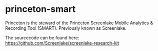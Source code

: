 # princeton-smart

Princeton is the steward of the Princeton Screenlake Mobile Analytics & Recording Tool (SMART).
Previously known as Screenlake.

The sourcecode can be found here: https://github.com/Screenlake/screenlake-research-kit
